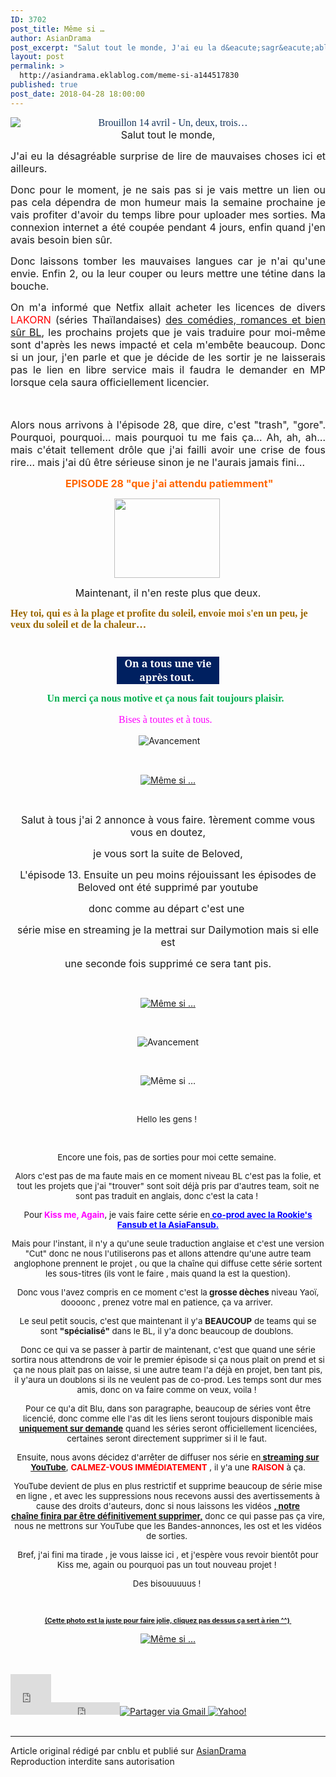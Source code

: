 ```yaml
---
ID: 3702
post_title: Même si …
author: AsianDrama
post_excerpt: "Salut tout le monde, J'ai eu la d&eacute;sagr&eacute;able surprise de lire de mauvaises choses ici et ailleurs. Donc pour le moment, je ne sais pas si je vais mettre un lien ou pas cela d&eacute;pendra de mon humeur mais la semaine prochaine je vais profiter d'avoir du temps libre pour uploader mes sorties. Ma..."
layout: post
permalink: >
  http://asiandrama.eklablog.com/meme-si-a144517830
published: true
post_date: 2018-04-28 18:00:00
---
```

<p class="MsoNormal" style="margin-bottom: 6pt; text-align: center;"><span style="font-size: 12pt;"><img style="color: #17365d; font-family: 'Book Antiqua', serif; text-align: center; display: block; margin-left: auto; margin-right: auto;" src="https://united-subs.dearclouds.com/wp-content/uploads/2018/04/5e6bbed1e40566232bc585119e5a1581.jpg" alt="Brouillon 14 avril - Un, deux, trois&hellip;"/>Salut tout le monde,</span></p>
<p class="MsoNormal" style="margin-bottom: 6pt; text-align: justify;"><span style="font-size: 12pt;">J'ai eu la d&eacute;sagr&eacute;able surprise de lire de mauvaises choses ici et ailleurs.</span></p>
<p class="MsoNormal" style="margin-bottom: 6pt; text-align: justify;"><span style="font-size: 12pt;">Donc pour le moment, je ne sais pas si je vais mettre un lien ou pas cela d&eacute;pendra de mon humeur mais la semaine prochaine je vais profiter d'avoir du temps libre pour uploader mes sorties. Ma connexion internet a &eacute;t&eacute; coup&eacute;e pendant 4 jours, enfin quand j'en avais besoin bien s&ucirc;r.</span></p>
<p class="MsoNormal" style="margin-bottom: 6pt; text-align: justify;"><span style="font-size: 12pt;">Donc laissons tomber les mauvaises langues car je n'ai qu'une envie. Enfin 2, ou la leur couper ou leurs mettre une t&eacute;tine dans la bouche.</span></p>
<p class="MsoNormal" style="margin-bottom: 6pt; text-align: justify;"><span style="font-size: 12pt;">On m'a inform&eacute; que Netfix allait acheter les licences de divers <span style="color: red;">LAKORN</span> (s&eacute;ries Tha&iuml;landaises) <span style="text-decoration: underline;">des com&eacute;dies, romances et bien s&ucirc;r BL</span>, les prochains projets que je vais traduire pour moi-m&ecirc;me sont d'apr&egrave;s les news impact&eacute; et cela m'emb&ecirc;te beaucoup. Donc si un jour, j'en parle et que je d&eacute;cide de les sortir je ne laisserais pas le lien en libre service mais il faudra le demander en MP lorsque cela saura officiellement licencier.&nbsp;</span></p>
<p class="MsoNormal" style="margin-bottom: 6pt; text-align: justify;"><span style="font-size: 12pt;">&nbsp;</span></p>
<p class="MsoNormal" style="margin-bottom: 6pt; text-align: justify;"><span style="font-size: 12pt;">Alors nous arrivons &agrave; l'&eacute;pisode 28, que dire, c'est "trash", "gore". Pourquoi, pourquoi&hellip; mais pourquoi tu me fais &ccedil;a&hellip; Ah, ah, ah&hellip; mais c'&eacute;tait tellement dr&ocirc;le que j'ai failli avoir une crise de fous rire&hellip; mais j'ai d&ucirc; &ecirc;tre s&eacute;rieuse sinon je ne l'aurais jamais fini&hellip;</span></p>
<p class="MsoNormal" style="margin-bottom: 6pt; text-align: center;"><span style="font-size: 12pt;">&nbsp;</span><span style="font-size: 12pt; line-height: 15.7143px; text-align: center; box-sizing: content-box; color: #ff6600;"><strong style="box-sizing: content-box;">EPISODE 28&nbsp;"que j'ai attendu patiemment"</strong></span></p>
<p class="MsoNormal" style="margin-bottom: 6pt; text-align: center;"><a style="box-sizing: content-box; color: #151314; text-decoration: none; font-weight: bold; background: transparent;" href="http://asiandrama.eklablog.com/advance-bravely-shi-bu-ke-dang-a132468554"><img style="box-sizing: content-box; border: 0px; vertical-align: middle;" src="http://ekladata.com/0uKkanx1ZsCokYzmMOHeNLvY8Ck@169x127.jpg" width="169" height="127" alt=""/></a>&nbsp;</p>
<p class="MsoNormal" style="margin-bottom: 6pt; text-align: center;"><span style="font-size: 12pt;">Maintenant, il n'en reste plus que deux. </span></p>
<p class="MsoNormal" style="margin-bottom: 6pt; background-image: initial; background-attachment: initial; background-size: initial; background-origin: initial; background-clip: initial; background-position: initial; background-repeat: initial;"><span style="font-size: 12pt;"><strong><span style="font-family: Georgia, serif; color: #996600;">Hey toi, qui es &agrave; la plage et profite du soleil, envoie moi s'en un peu, je veux du soleil et de la chaleur&hellip;</span></strong></span></p>
<p class="MsoNormal" style="margin-bottom: 6pt; text-align: justify;"><span style="font-size: 12pt;">&nbsp;</span></p>
<p class="MsoNormal" style="margin: 0cm 127.55pt 6pt; text-align: center; background: #002060;"><span style="font-size: 12pt;"><strong><span style="font-family: 'Georgia','serif'; mso-fareast-font-family: 'Times New Roman'; mso-bidi-font-family: 'Times New Roman'; color: white; mso-themecolor: background1; mso-fareast-language: FR;">On a tous une vie apr&egrave;s tout.</span></strong><span style="font-family: Georgia, serif; color: white;">&nbsp;</span></span></p>
<p class="MsoNormal" style="margin-bottom: 6pt; text-align: center; background-image: initial; background-attachment: initial; background-size: initial; background-origin: initial; background-clip: initial; background-position: initial; background-repeat: initial;"><span style="font-size: 12pt;"><strong><span style="font-family: Georgia, serif; color: #00b050;">Un merci &ccedil;a nous motive et &ccedil;a nous fait toujours plaisir.</span></strong><span style="font-family: Georgia, serif; color: #00b050;">&nbsp;</span><span style="font-family: Georgia, serif; color: #00b050;">&nbsp;</span></span></p>
<p class="MsoNormal" style="margin-bottom: 6pt; text-align: center; background-image: initial; background-attachment: initial; background-size: initial; background-origin: initial; background-clip: initial; background-position: initial; background-repeat: initial;"><span style="font-size: 12pt;"><span style="font-family: Georgia, serif; color: fuchsia;">Bises &agrave; toutes et &agrave; tous.&nbsp;</span>&nbsp;</span></p>
<p style="text-align: center;"><span style="font-size: 12pt;">&nbsp;</span><img style="text-align: center;" src="http://ekladata.com/0azE2m7POWI0azp7s-3SiM0RKv4@308x39.png" alt="Avancement"/></p>
<p style="text-align: center;">&nbsp;</p>
<p style="text-align: center;"><a href="http://ekladata.com/VhIONmPRZlnk2cg7Gm3fFb4aR9c.png"><img src="http://ekladata.com/VhIONmPRZlnk2cg7Gm3fFb4aR9c@150x150.png" alt="M&ecirc;me si &hellip;"/></a></p>
<p style="text-align: center;">&nbsp;</p>
<p style="text-align: center;"><span style="font-size: 12pt;">Salut &agrave; tous j'ai 2 annonce &agrave; vous faire. 1&egrave;rement comme vous vous en doutez, </span></p>
<p style="text-align: center;"><span style="font-size: 12pt;">je vous sort la suite de Beloved,</span></p>
<p style="text-align: center;"><span style="font-size: 12pt;">L'&eacute;pisode 13. Ensuite un peu moins r&eacute;jouissant les &eacute;pisodes de Beloved ont &eacute;t&eacute; supprim&eacute; par youtube </span></p>
<p style="text-align: center;"><span style="font-size: 12pt;">donc comme au d&eacute;part c'est une&nbsp;</span></p>
<p style="text-align: center;"><span style="font-size: 12pt;">s&eacute;rie mise en streaming je la mettrai sur Dailymotion mais si elle est</span></p>
<p style="text-align: center;"><span style="font-size: 12pt;">une seconde fois supprim&eacute; ce sera tant pis.</span></p>
<p style="text-align: center;">&nbsp;</p>
<p style="text-align: center;"><a href="http://asiandrama.eklablog.com/beloved-enemy-a131818410"><img src="http://ekladata.com/eJ6WGm4I5Frn61mzAcXPUJtvT2o@500x282.jpg" alt="M&ecirc;me si &hellip;"/></a></p>
<p style="text-align: center;">&nbsp;</p>
<p style="text-align: center;"><img style="text-align: center;" src="http://ekladata.com/0azE2m7POWI0azp7s-3SiM0RKv4@308x39.png" alt="Avancement"/></p>
<p style="text-align: center;">&nbsp;</p>
<p style="text-align: center;"><img src="http://ekladata.com/gfnAlYgQUtIq5WxKaf4r_A0eWoc.png" alt="M&ecirc;me si &hellip;"/></p>
<p style="text-align: center;">&nbsp;</p>
<p style="text-align: center;"><span style="font-size: 10pt;">Hello les gens !&nbsp;</span></p>
<p style="text-align: center;">&nbsp;</p>
<p style="text-align: center;"><span style="font-size: 10pt;">Encore une fois, pas de sorties pour moi cette semaine.&nbsp;</span></p>
<p style="text-align: center;"><span style="font-size: 10pt;">Alors c'est pas de ma faute mais en ce moment niveau BL c'est pas la folie, et tout les projets que j'ai "trouver" sont soit d&eacute;j&agrave; pris par d'autres team, soit ne sont pas traduit en anglais, donc c'est la cata !&nbsp;</span></p>
<p style="text-align: center;"><span style="font-size: 10pt;">Pour<span style="color: #ff00ff;"><strong> Kiss me, Again</strong></span>, je vais faire cette s&eacute;rie en<span style="text-decoration: underline; color: #0000ff;"><strong> co-prod avec la Rookie's Fansub et la AsiaFansub.</strong></span></span></p>
<p style="text-align: center;"><span style="font-size: 10pt;">Mais pour l'instant, il n'y a qu'une seule traduction anglaise et c'est une version "Cut" donc ne nous l'utiliserons pas et allons attendre qu'une autre team anglophone prennent le projet , ou que la cha&icirc;ne qui diffuse cette s&eacute;rie sortent les sous-titres (ils vont le faire , mais quand la est la question).</span></p>
<p style="text-align: center;"><span style="font-size: 10pt;">Donc vous l'avez compris en ce moment c'est la<strong> grosse d&egrave;ches</strong> niveau Yao&iuml;, doooonc , prenez votre mal en patience, &ccedil;a va arriver.&nbsp;</span></p>
<p style="text-align: center;"><span style="font-size: 10pt;">Le seul petit soucis, c'est que maintenant il y'a <strong>BEAUCOUP</strong> de teams qui se sont <strong>"sp&eacute;cialis&eacute;"</strong> dans le BL, il y'a donc beaucoup de doublons.&nbsp;</span></p>
<p style="text-align: center;"><span style="font-size: 10pt;">Donc ce qui va se passer &agrave; partir de maintenant, c'est que quand une s&eacute;rie sortira nous attendrons de voir le premier &eacute;pisode si &ccedil;a nous plait on prend et si &ccedil;a ne nous plait pas on laisse, si une autre team l'a d&eacute;j&agrave; en projet, ben tant pis, il y'aura un doublons si ils ne veulent pas de co-prod. Les temps sont dur mes amis, donc on va faire comme on veux, voila !&nbsp;</span></p>
<p style="text-align: center;"><span style="font-size: 10pt;">Pour ce qu'a dit Blu, dans son paragraphe, beaucoup de s&eacute;ries vont &ecirc;tre licenci&eacute;, donc comme elle l'as dit les liens seront toujours disponible mais <strong><span style="text-decoration: underline;">uniquement sur demande</span></strong> quand les s&eacute;ries seront officiellement licenci&eacute;es, certaines seront directement supprimer si il le faut.&nbsp;</span></p>
<p style="text-align: center;"><span style="font-size: 13.3333px;">Ensuite, nous avons d&eacute;cidez d'arr&ecirc;ter de diffuser nos s&eacute;rie en<strong><span style="text-decoration: underline;"> streaming sur YouTube</span></strong>, <span style="color: #ff0000;"><strong>CALMEZ-VOUS IMM&Eacute;DIATEMENT</strong></span>&nbsp;, il y'a une <span style="color: #ff0000;"><strong>RAISON</strong></span> &agrave; &ccedil;a.</span></p>
<p style="text-align: center;"><span style="font-size: 13.3333px;"><span style="font-size: 13.3333px;">YouTube devient de plus en plus restrictif et supprime beaucoup de s&eacute;rie mise en ligne , et avec les suppressions nous recevons aussi des avertissements &agrave; cause des droits d'auteurs, donc si nous laissons les vid&eacute;os </span><span style="text-decoration: underline;"><strong style="font-size: 13.3333px; text-decoration-line: underline;">, notre cha&icirc;ne&nbsp;finira par &ecirc;tre </strong><span style="font-size: 13.3333px;"><strong><span style="text-decoration: underline;">d&eacute;finitivement</span></strong></span><strong style="font-size: 13.3333px; text-decoration-line: underline;">&nbsp;supprimer,</strong></span><span style="font-size: 13.3333px;"> donc ce qui passe pas &ccedil;a vire, nous ne mettrons sur YouTube que les Bandes-annonces, les ost et les vid&eacute;os de sorties.&nbsp;</span></span></p>
<p style="text-align: center;"><span style="font-size: 13.3333px;">Bref, j'ai fini ma tirade , je vous laisse ici , et j'esp&egrave;re vous revoir bient&ocirc;t pour Kiss me, again ou pourquoi pas un tout nouveau projet !&nbsp;</span></p>
<p style="text-align: center;"><span style="font-size: 13.3333px;">Des bisouuuuus !&nbsp;</span></p>
<p style="text-align: center;">&nbsp;</p>
<p style="text-align: center;"><strong><span style="text-decoration: underline;"><span style="font-size: 8pt;">(Cette photo est la juste pour faire jolie, cliquez pas dessus &ccedil;a sert &agrave; rien ^^)&nbsp;</span></span></strong></p>
<p style="text-align: center;"><a href="http://ekladata.com/Ds2jztwFmT636IyVxXbiFVXLWOk.jpg"><img src="http://ekladata.com/Ds2jztwFmT636IyVxXbiFVXLWOk@400x225.jpg" alt="M&ecirc;me si &hellip;"/></a></p><br /><br /><div id="share_buttons" class="article_sharebtns"><iframe src="http://www.facebook.com/plugins/like.php?href=http%3A%2F%2Fasiandrama.eklablog.com%2Fmeme-si-a144517830&amp;layout=box_count&amp;show_faces=false&amp;width=65&amp;action=like&amp;font&amp;colorscheme=light&amp;height=65" scrolling="no" frameborder="0" style="border:none; overflow:hidden; width:65px; height:65px;" allowTransparency="true"><br /></iframe><iframe allowtransparency="true" frameborder="0" scrolling="no" src="http://platform.twitter.com/widgets/tweet_button.html?url=http%3A%2F%2Fasiandrama.eklablog.com%2Fmeme-si-a144517830&amp;text=M%C3%AAme%20si%20%E2%80%A6&amp;count=horizontal" style="width: 110px; height: 20px;"></iframe><span><g:plusone size="medium" count="true" href="http://asiandrama.eklablog.com/meme-si-a144517830"></g:plusone></span><a href="javascript:(function()%7Bm='http://mail.google.com/mail/?view=cm&fs=1&tf=1&to=&su=M%C3%AAme%20si%20%E2%80%A6&body=http%3A%2F%2Fasiandrama.eklablog.com%2Fmeme-si-a144517830';w=window.open(m,'addwindow','status=no,toolbar=no,width=575,height=545,resizable=yes');setTimeout(function()%7Bw.focus();%7D,%20250);%7D)();" rel="nofollow"><img src="" alt="Partager via Gmail" title="Partager via Gmail" /></a><a rel="nofollow" href="http://bookmarks.yahoo.com/toolbar/savebm?u=http%3A%2F%2Fasiandrama.eklablog.com%2Fmeme-si-a144517830&t=M%C3%AAme%20si%20%E2%80%A6"  rel="nofollow">
<img alt="Yahoo!" src="" title="Yahoo!" />
</a></div><br /><hr />Article original rédigé par cnblu et publié sur <a href="http://asiandrama.eklablog.com/">AsianDrama</a> <br /> Reproduction interdite sans autorisation